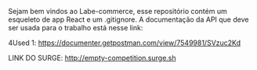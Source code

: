 Sejam bem vindos ao Labe-commerce, esse repositório contém um esqueleto de app React e um .gitignore.
A documentação da API que deve ser usada para o trabalho está nesse link: 

4Used 1: https://documenter.getpostman.com/view/7549981/SVzuc2Kd

LINK DO SURGE: http://empty-competition.surge.sh

